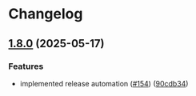 # Changelog

## [1.8.0](https://github.com/bensteUEM/ChurchToolsAPI/compare/1.7.3...v1.8.0) (2025-05-17)


### Features

* implemented release automation ([#154](https://github.com/bensteUEM/ChurchToolsAPI/issues/154)) ([90cdb34](https://github.com/bensteUEM/ChurchToolsAPI/commit/90cdb347ae669b55bd0a533a1aa1cb794ad7fab5))
